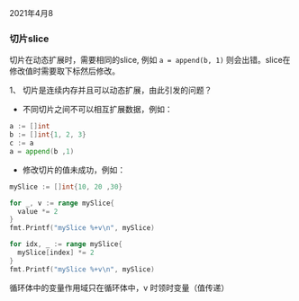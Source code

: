 2021年4月8

### 切片slice

切片在动态扩展时，需要相同的slice, 例如 `a = append(b, 1)` 则会出错。slice在修改值时需要取下标然后修改。

1、 切片是连续内存并且可以动态扩展，由此引发的问题？

- 不同切片之间不可以相互扩展数据，例如：

```go
a := []int
b := []int{1, 2, 3}
c := a
a = append(b ,1)
```

- 修改切片的值未成功，例如：

```go
mySlice := []int{10, 20 ,30}

for _, v := range mySlice{
  value *= 2
}
fmt.Printf("mySlice %+v\n", mySlice)

for idx, _ := range mySlice{
  mySlice[index] *= 2
}
fmt.Printf("mySlice %+v\n", mySlice)
```

循环体中的变量作用域只在循环体中，v 时领时变量（值传递）


